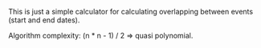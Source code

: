This is just a simple calculator for calculating overlapping between 
events (start and end dates).

Algorithm complexity: (n * n - 1) / 2 => quasi polynomial. 
